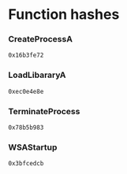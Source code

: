 # Function hashes




### CreateProcessA
`0x16b3fe72`  

### LoadLibararyA
`0xec0e4e8e`

### TerminateProcess
`0x78b5b983`

### WSAStartup
`0x3bfcedcb`
